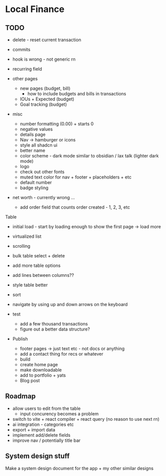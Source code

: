 # Local Finance

## TODO

- delete - reset current transaction

- commits

- hook is wrong - not generic rn

- recurring field

- other pages
  - new pages (budget, bill)
    - how to include budgets and bills in transactions
  - IOUs + Expected (budget)
  - Goal tracking (budget)

- misc
  
  - number formatting (0.00) + starts 0
  - negative values
  - details page
  - Nav -> hamburger or icons
  - style all shadcn ui
  - better name
  - color scheme - dark mode similar to obsidian / lax talk (lighter dark mode)
  - logo
  - check out other fonts
  - muted text color for nav + footer + placeholders + etc
  - default number
  - badge styling

- net worth - currently wrong ...

  - add order field that counts order created - 1, 2, 3, etc

Table

- initial load - start by loading enough to show the first page -> load more
- virtualized list
- scrolling
- bulk table select + delete
- add more table options
- add lines between columns??
- style table better
- sort
- navigate by using up and down arrows on the keyboard

- test
  - add a few thousand transactions
  - figure out a better data structure?

- Publish

  - footer pages -> just text etc - not docs or anything
  - add a contact thing for recs or whatever
  - build
  - create home page
  - make downloadable
  - add to portfolio + yats
  - Blog post

## Roadmap

- allow users to edit from the table
  - input concurency becomes a problem
- switch to vite + react compiler + react query (no reason to use next rn)
- ai integration - categories etc
- export + import data
- implement add/delete fields
- improve nav / potentially title bar

## System design stuff

Make a system design document for the app + my other similar designs
